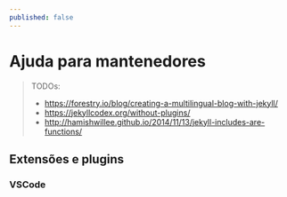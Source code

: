 ```yaml
---
published: false
---
```


# Ajuda para mantenedores

> TODOs:
> - https://forestry.io/blog/creating-a-multilingual-blog-with-jekyll/
> - https://jekyllcodex.org/without-plugins/
> - http://hamishwillee.github.io/2014/11/13/jekyll-includes-are-functions/

## Extensões e plugins
### VSCode

<!--
- `ext install neilding.language-liquid`
  - https://github.com/GingerBear/vscode-liquid
  - https://marketplace.visualstudio.com/items?itemName=neilding.language-liquid
  - https://github.com/siteleaf/liquid-syntax-mode
-->